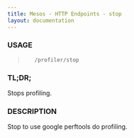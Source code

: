 ```yaml
---
title: Mesos - HTTP Endpoints - stop
layout: documentation
---
```

<!--- This is an automatically generated file. DO NOT EDIT! --->

### USAGE ###
>        /profiler/stop

### TL;DR; ###
Stops profiling.

### DESCRIPTION ###
Stop to use google perftools do profiling.